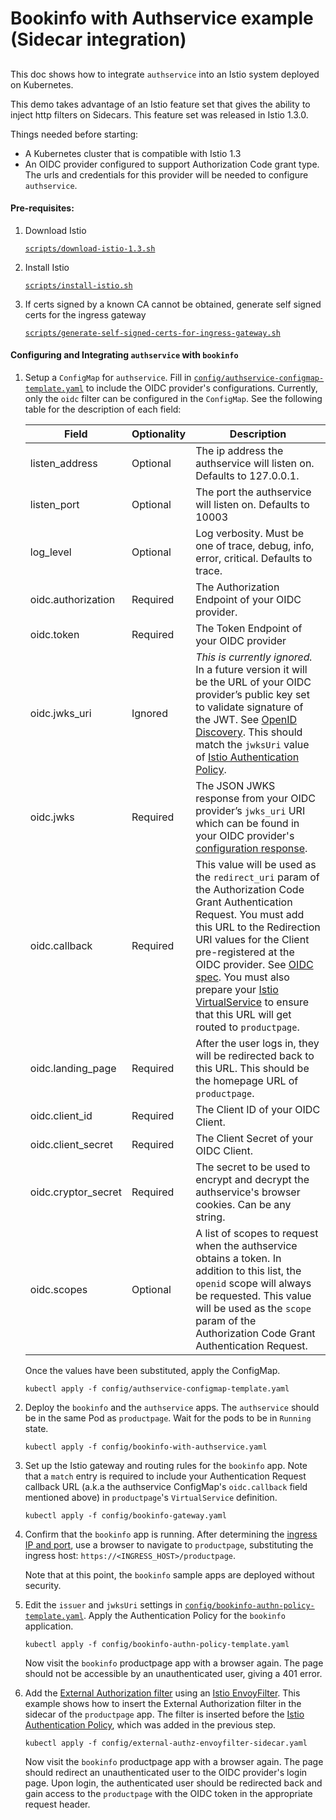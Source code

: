 # Bookinfo with Authservice example (Sidecar integration)

##


This doc shows how to integrate `authservice` into an Istio system deployed on Kubernetes.

This demo takes advantage of an Istio feature set that gives the ability to inject http filters on 
Sidecars. This feature set was released in Istio 1.3.0.

Things needed before starting:

- A Kubernetes cluster that is compatible with Istio 1.3
- An OIDC provider configured to support Authorization Code grant type. The urls and credentials for this 
provider will be needed to configure `authservice`.

 
#### Pre-requisites:
1. Download Istio

   [`scripts/download-istio-1.3.sh`](scripts/download-istio-1.3.sh)

1. Install Istio

   [`scripts/install-istio.sh`](scripts/install-istio.sh)

1. If certs signed by a known CA cannot be obtained, generate self signed certs for the ingress gateway

   [`scripts/generate-self-signed-certs-for-ingress-gateway.sh`](scripts/generate-self-signed-certs-for-ingress-gateway.sh)


#### Configuring and Integrating `authservice` with `bookinfo`

1. Setup a `ConfigMap` for `authservice`. Fill in [`config/authservice-configmap-template.yaml`](config/authservice-configmap-template.yaml) 
to include the OIDC provider's configurations. Currently, only the `oidc` filter can be configured in the `ConfigMap`.
See the following table for the description of each field:    

    | Field               | Optionality | Description
    |---------------------|-------------|-----------------------------------------------------------------------------------
    | listen_address      |  Optional   | The ip address the authservice will listen on. Defaults to 127.0.0.1. 
    | listen_port         |  Optional   | The port the authservice will listen on. Defaults to 10003
    | log_level           |  Optional   | Log verbosity. Must be one of trace, debug, info, error, critical. Defaults to trace.
    | oidc.authorization  |  Required   | The Authorization Endpoint of your OIDC provider.
    | oidc.token          |  Required   | The Token Endpoint of your OIDC provider
    | oidc.jwks_uri       |  Ignored    | *This is currently ignored.* In a future version it will be the URL of your OIDC provider’s public key set to validate signature of the JWT. See [OpenID Discovery](https://openid.net/specs/openid-connect-discovery-1_0.html#ProviderMetadata). This should match the `jwksUri` value of [Istio Authentication Policy](https://istio.io/docs/tasks/security/authn-policy/).
    | oidc.jwks           |  Required   | The JSON JWKS response from your OIDC provider’s `jwks_uri` URI which can be found in your OIDC provider's [configuration response](https://openid.net/specs/openid-connect-discovery-1_0.html#ProviderConfigurationResponse).
    | oidc.callback       |  Required   | This value will be used as the `redirect_uri` param of the Authorization Code Grant Authentication Request. You must add this URL to the Redirection URI values for the Client pre-registered at the OIDC provider. See [OIDC spec](https://openid.net/specs/openid-connect-core-1_0.html#AuthRequest). You must also prepare your [Istio VirtualService](https://istio.io/docs/reference/config/networking/v1alpha3/virtual-service/) to ensure that this URL will get routed to `productpage`.
    | oidc.landing_page   |  Required   | After the user logs in, they will be redirected back to this URL. This should be the homepage URL of `productpage`.
    | oidc.client_id      |  Required   | The Client ID of your OIDC Client.
    | oidc.client_secret  |  Required   | The Client Secret of your OIDC Client.
    | oidc.cryptor_secret |  Required   | The secret to be used to encrypt and decrypt the authservice's browser cookies. Can be any string.
    | oidc.scopes         |  Optional   | A list of scopes to request when the authservice obtains a token. In addition to this list, the `openid` scope will always be requested. This value will be used as the `scope` param of the Authorization Code Grant Authentication Request.

   Once the values have been substituted, apply the ConfigMap.
   
   `kubectl apply -f config/authservice-configmap-template.yaml`

1. Deploy the `bookinfo` and the `authservice` apps. The `authservice` should be in the same Pod as `productpage`.
Wait for the pods to be in `Running` state.

    `kubectl apply -f config/bookinfo-with-authservice.yaml`

1. Set up the Istio gateway and routing rules for the `bookinfo` app. Note that a `match` entry is required to include
   your Authentication Request callback URL (a.k.a the authservice ConfigMap's `oidc.callback` field mentioned above) in 
   `productpage`'s `VirtualService` definition.

    `kubectl apply -f config/bookinfo-gateway.yaml`

1. Confirm that the `bookinfo` app is running.
   After determining the [ingress IP and port](https://istio.io/docs/tasks/traffic-management/ingress/ingress-control/#determining-the-ingress-ip-and-ports),
   use a browser to navigate to `productpage`, substituting the ingress host: `https://<INGRESS_HOST>/productpage`.

   Note that at this point, the `bookinfo` sample apps are deployed without security. 

1. Edit the `issuer` and `jwksUri` settings in [`config/bookinfo-authn-policy-template.yaml`](config/bookinfo-authn-policy-template.yaml). 
   Apply the Authentication Policy for the `bookinfo` application.

    `kubectl apply -f config/bookinfo-authn-policy-template.yaml`
    
   Now visit the `bookinfo` productpage app with a browser again. The page should not be accessible by an 
   unauthenticated user, giving a 401 error.
    
1. Add the [External Authorization filter](https://www.envoyproxy.io/docs/envoy/latest/configuration/http/http_filters/ext_authz_filter#config-http-filters-ext-authz)
   using an [Istio EnvoyFilter](https://istio.io/docs/reference/config/networking/v1alpha3/envoy-filter/). 
   This example shows how to insert the External Authorization filter in the sidecar of the `productpage` app.
   The filter is inserted before the [Istio Authentication Policy](https://istio.io/docs/tasks/security/authn-policy/),
   which was added in the previous step.

    `kubectl apply -f config/external-authz-envoyfilter-sidecar.yaml`    
    
   Now visit the `bookinfo` productpage app with a browser again. The page should redirect an unauthenticated 
   user to the OIDC provider's login page. Upon login, the authenticated user should be redirected back 
   and gain access to the `productpage` with the OIDC token in the appropriate request header.
